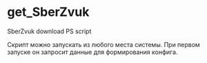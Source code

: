 # get_SberZvuk
SberZvuk download PS script

Скрипт можно запускать из любого места системы.
При первом запуске он запросит данные для формирования конфига.
